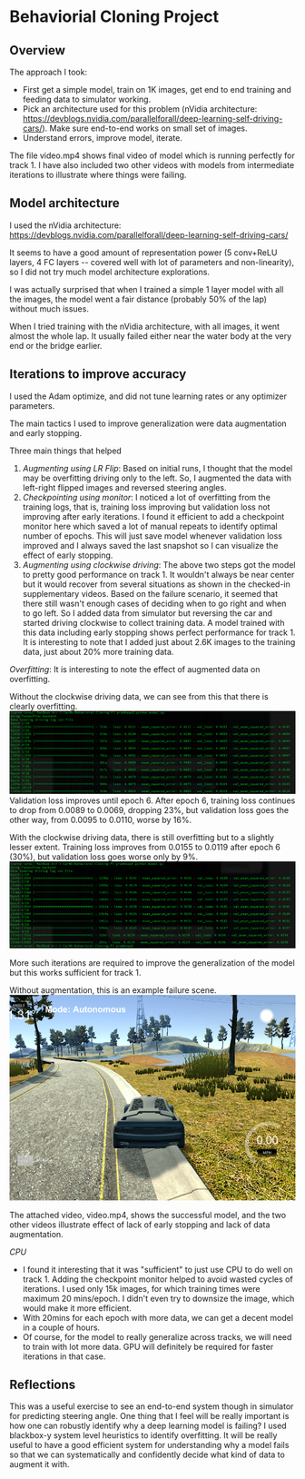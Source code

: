 # Behaviorial Cloning Project

[//]: # (Image References)
[ValAug]: ./img/ValidationAugment.png
[ValNoAug]: ./img/ValidationNoAugment.png
[FailNoAug]: ./img/FailureCaseNoAugment.png

## Overview

The approach I took:
 - First get a simple model, train on 1K images, get end to end training and feeding data to simulator working.
 - Pick an architecture used for this problem (nVidia architecture: https://devblogs.nvidia.com/parallelforall/deep-learning-self-driving-cars/). Make sure end-to-end works on small set of images.
 - Understand errors, improve model, iterate.

The file video.mp4 shows final video of model which is running perfectly for track 1.
I have also included two other videos with models from intermediate iterations to illustrate where things were failing.

## Model architecture

I used the nVidia architecture: https://devblogs.nvidia.com/parallelforall/deep-learning-self-driving-cars/

It seems to have a good amount of representation power (5 conv+ReLU layers, 4 FC layers -- covered well with lot of parameters and non-linearity), so I did not try much model architecture explorations.

I was actually surprised that when I trained a simple 1 layer model with all the images, the model went a fair distance (probably 50% of the lap) without much issues.

When I tried training with the nVidia architecture, with all images, it went almost the whole lap. It usually failed either near the water body at the very end or the bridge earlier. 

## Iterations to improve accuracy

I used the Adam optimize, and did not tune learning rates or any optimizer parameters.

The main tactics I used to improve generalization were data augmentation and early stopping.

Three main things that helped
 1. *Augmenting using LR Flip*: Based on initial runs, I thought that the model may be overfitting driving only to the left. So, I augmented the data with left-right flipped images and reversed steering angles.
 1. *Checkpointing using monitor*: I noticed a lot of overfitting from the training logs, that is, training loss improving but validation loss not improving after early iterations. I found it efficient to add a checkpoint monitor here which saved a lot of manual repeats to identify optimal number of epochs. This will just save model whenever validation loss improved and I always saved the last snapshot so I can visualize the effect of early stopping.
 1. *Augmenting using clockwise driving*: The above two steps got the model to pretty good performance on track 1. It wouldn't always be near center but it would recover from several situations as shown in the checked-in supplementary videos. Based on the failure scenario, it seemed that there still wasn't enough cases of deciding when to go right and when to go left. So I added data from simulator but reversing the car and started driving clockwise to collect training data. A model trained with this data including early stopping shows perfect performance for track 1. It is interesting to note that I added just about 2.6K images to the training data, just about 20% more training data.

*Overfitting*: It is interesting to note the effect of augmented data on overfitting.

Without the clockwise driving data, we can see from this that there is clearly overfitting.
![Validation MSE for NoAug][ValNoAug]
Validation loss improves until epoch 6. After epoch 6, training loss continues to drop from 0.0089 to 0.0069, dropping 23%, but validation loss goes the other way, from 0.0095 to 0.0110, worse by 16%.

With the clockwise driving data, there is still overfitting but to a slightly lesser extent. Training loss improves from 0.0155 to 0.0119 after epoch 6 (30%), but validation loss goes worse only by 9%.
![Validation MSE][ValAug]

More such iterations are required to improve the generalization of the model but this works sufficient for track 1.

Without augmentation, this is an example failure scene.
![Sample failure scenario for no augmentation][FailNoAug]

The attached video, video.mp4, shows the successful model, and the two other videos illustrate effect of lack of early stopping and lack of data augmentation.

*CPU*
 - I found it interesting that it was "sufficient" to just use CPU to do well on track 1. Adding the checkpoint monitor helped to avoid wasted cycles of iterations. I used only 15k images, for which training times were maximum 20 mins/epoch. I didn't even try to downsize the image, which would make it more efficient.
 - With 20mins for each epoch with more data, we can get a decent model in a couple of hours.
 - Of course, for the model to really generalize across tracks, we will need to train with lot more data. GPU will definitely be required for faster iterations in that case.

## Reflections
 This was a useful exercise to see an end-to-end system though in simulator for predicting steering angle.
One thing that I feel will be really important is how one can robustly identify why a deep learning model is failing? 
I used blackbox-y system level heuristics to identify overfitting. 
It will be really useful to have a good efficient system for understanding why a model fails so that we can systematically and confidently decide what kind of data to augment it with.





